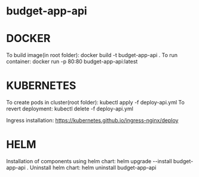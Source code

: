 # budget-app-api

# DOCKER
To build image(in root folder): docker build -t budget-app-api .
To run container: docker run -p 80:80 budget-app-api:latest

# KUBERNETES
To create pods in cluster(root folder): kubectl apply -f deploy-api.yml
To revert deployment: kubectl delete -f deploy-api.yml

Ingress installation: https://kubernetes.github.io/ingress-nginx/deploy

# HELM
Installation of components using helm chart: helm upgrade --install budget-app-api .
Uninstall helm chart: helm uninstall budget-app-api